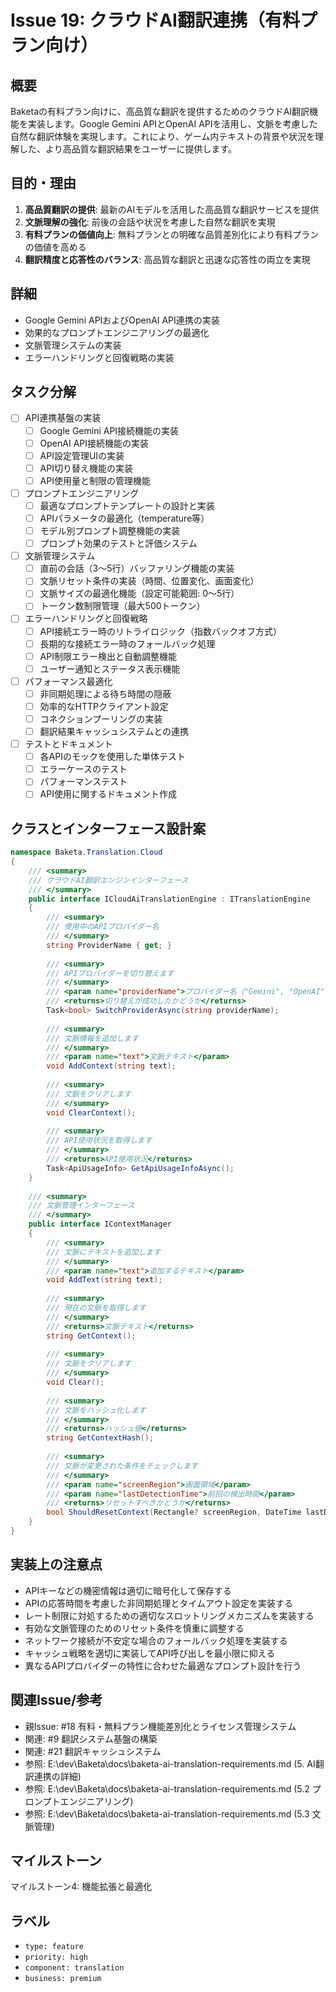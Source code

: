 # Issue 19: クラウドAI翻訳連携（有料プラン向け）

## 概要
Baketaの有料プラン向けに、高品質な翻訳を提供するためのクラウドAI翻訳機能を実装します。Google Gemini APIとOpenAI APIを活用し、文脈を考慮した自然な翻訳体験を実現します。これにより、ゲーム内テキストの背景や状況を理解した、より高品質な翻訳結果をユーザーに提供します。

## 目的・理由
1. **高品質翻訳の提供**: 最新のAIモデルを活用した高品質な翻訳サービスを提供
2. **文脈理解の強化**: 前後の会話や状況を考慮した自然な翻訳を実現
3. **有料プランの価値向上**: 無料プランとの明確な品質差別化により有料プランの価値を高める
4. **翻訳精度と応答性のバランス**: 高品質な翻訳と迅速な応答性の両立を実現

## 詳細
- Google Gemini APIおよびOpenAI API連携の実装
- 効果的なプロンプトエンジニアリングの最適化
- 文脈管理システムの実装
- エラーハンドリングと回復戦略の実装

## タスク分解
- [ ] API連携基盤の実装
  - [ ] Google Gemini API接続機能の実装
  - [ ] OpenAI API接続機能の実装
  - [ ] API設定管理UIの実装
  - [ ] API切り替え機能の実装
  - [ ] API使用量と制限の管理機能
- [ ] プロンプトエンジニアリング
  - [ ] 最適なプロンプトテンプレートの設計と実装
  - [ ] APIパラメータの最適化（temperature等）
  - [ ] モデル別プロンプト調整機能の実装
  - [ ] プロンプト効果のテストと評価システム
- [ ] 文脈管理システム
  - [ ] 直前の会話（3～5行）バッファリング機能の実装
  - [ ] 文脈リセット条件の実装（時間、位置変化、画面変化）
  - [ ] 文脈サイズの最適化機能（設定可能範囲: 0～5行）
  - [ ] トークン数制限管理（最大500トークン）
- [ ] エラーハンドリングと回復戦略
  - [ ] API接続エラー時のリトライロジック（指数バックオフ方式）
  - [ ] 長期的な接続エラー時のフォールバック処理
  - [ ] API制限エラー検出と自動調整機能
  - [ ] ユーザー通知とステータス表示機能
- [ ] パフォーマンス最適化
  - [ ] 非同期処理による待ち時間の隠蔽
  - [ ] 効率的なHTTPクライアント設定
  - [ ] コネクションプーリングの実装
  - [ ] 翻訳結果キャッシュシステムとの連携
- [ ] テストとドキュメント
  - [ ] 各APIのモックを使用した単体テスト
  - [ ] エラーケースのテスト
  - [ ] パフォーマンステスト
  - [ ] API使用に関するドキュメント作成

## クラスとインターフェース設計案

```csharp
namespace Baketa.Translation.Cloud
{
    /// <summary>
    /// クラウドAI翻訳エンジンインターフェース
    /// </summary>
    public interface ICloudAiTranslationEngine : ITranslationEngine
    {
        /// <summary>
        /// 使用中のAPIプロバイダー名
        /// </summary>
        string ProviderName { get; }
        
        /// <summary>
        /// APIプロバイダーを切り替えます
        /// </summary>
        /// <param name="providerName">プロバイダー名（"Gemini", "OpenAI"など）</param>
        /// <returns>切り替えが成功したかどうか</returns>
        Task<bool> SwitchProviderAsync(string providerName);
        
        /// <summary>
        /// 文脈情報を追加します
        /// </summary>
        /// <param name="text">文脈テキスト</param>
        void AddContext(string text);
        
        /// <summary>
        /// 文脈をクリアします
        /// </summary>
        void ClearContext();
        
        /// <summary>
        /// API使用状況を取得します
        /// </summary>
        /// <returns>API使用状況</returns>
        Task<ApiUsageInfo> GetApiUsageInfoAsync();
    }
    
    /// <summary>
    /// 文脈管理インターフェース
    /// </summary>
    public interface IContextManager
    {
        /// <summary>
        /// 文脈にテキストを追加します
        /// </summary>
        /// <param name="text">追加するテキスト</param>
        void AddText(string text);
        
        /// <summary>
        /// 現在の文脈を取得します
        /// </summary>
        /// <returns>文脈テキスト</returns>
        string GetContext();
        
        /// <summary>
        /// 文脈をクリアします
        /// </summary>
        void Clear();
        
        /// <summary>
        /// 文脈をハッシュ化します
        /// </summary>
        /// <returns>ハッシュ値</returns>
        string GetContextHash();
        
        /// <summary>
        /// 文脈が変更された条件をチェックします
        /// </summary>
        /// <param name="screenRegion">画面領域</param>
        /// <param name="lastDetectionTime">前回の検出時間</param>
        /// <returns>リセットすべきかどうか</returns>
        bool ShouldResetContext(Rectangle? screenRegion, DateTime lastDetectionTime);
    }
}
```

## 実装上の注意点
- APIキーなどの機密情報は適切に暗号化して保存する
- APIの応答時間を考慮した非同期処理とタイムアウト設定を実装する
- レート制限に対処するための適切なスロットリングメカニズムを実装する
- 有効な文脈管理のためのリセット条件を慎重に調整する
- ネットワーク接続が不安定な場合のフォールバック処理を実装する
- キャッシュ戦略を適切に実装してAPI呼び出しを最小限に抑える
- 異なるAPIプロバイダーの特性に合わせた最適なプロンプト設計を行う

## 関連Issue/参考
- 親Issue: #18 有料・無料プラン機能差別化とライセンス管理システム
- 関連: #9 翻訳システム基盤の構築
- 関連: #21 翻訳キャッシュシステム
- 参照: E:\dev\Baketa\docs\baketa-ai-translation-requirements.md (5. AI翻訳連携の詳細)
- 参照: E:\dev\Baketa\docs\baketa-ai-translation-requirements.md (5.2 プロンプトエンジニアリング)
- 参照: E:\dev\Baketa\docs\baketa-ai-translation-requirements.md (5.3 文脈管理)

## マイルストーン
マイルストーン4: 機能拡張と最適化

## ラベル
- `type: feature`
- `priority: high`
- `component: translation`
- `business: premium`
